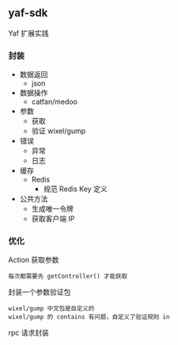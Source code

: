 ## yaf-sdk

Yaf 扩展实践

### 封装

- 数据返回
    - json
- 数据操作
    - catfan/medoo
- 参数
    - 获取
    - 验证 wixel/gump
- 错误
    - 异常
    - 日志
- 缓存
    - Redis
        - 规范 Redis Key 定义
- 公共方法
    - 生成唯一令牌
    - 获取客户端 IP

### 优化

Action 获取参数

    每次都需要先 getController() 才能获取

封装一个参数验证包

    wixel/gump 中文包是自定义的
    wixel/gump 的 contains 有问题，自定义了验证规则 in

rpc 请求封装
